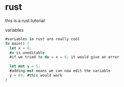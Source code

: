 # rust
this is a rust tutorial


variables
```rust
#variables in rust are really cool
fn main() {
  let x = 6;
  #x is uneditable
  #if we tried to do → x = 8; it would give an error
  
  let mut y = 5;
  #adding mut means we can now edit the variable
  y = 89; #this would work
}
